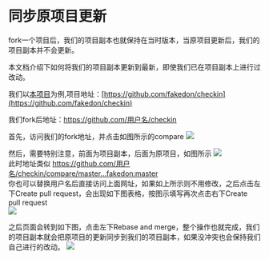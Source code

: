 # 同步原项目更新

fork一个项目后，我们的项目副本也就保持在当时版本，当原项目更新后，我们的项目副本并不会更新。  

本文档介绍下如何将我们的项目副本更新到最新，即使我们已在项目副本上进行过改动。  

我们以[本项目](https://github.com/fakedon/checkin)为例,项目地址：[https://github.com/fakedon/checkin](https://github.com/fakedon/checkin)  

我们fork后地址：https://github.com/用户名/checkin

首先，访问我们的fork地址，并点击如图所示的compare
![](/docs/img/fork/click_compare.jpg)  

然后，需要特别注意，前面为项目副本，后面为原项目，如图所示
![](/docs/img/fork/compare_page.jpg)  
此时地址类似 
https://github.com/用户名/checkin/compare/master...fakedon:master  
你也可以替换用户名后直接访问上面网址，如果如上所示则不用修改，之后点击左下Create pull request，会出现如下图表格，按图示填写再次点击右下Create pull request  
![](/docs/img/fork/create_pull_request.jpg)  

之后页面会转到如下图，点击左下Rebase and merge，整个操作也就完成，我们的项目副本就会把原项目的更新同步到我们的项目副本，如果没冲突也会保持我们自己进行的改动。
![](/docs/img/fork/rebase_and_merge.jpg)  
